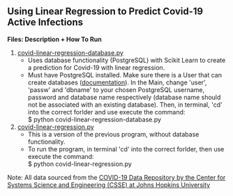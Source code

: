 ## __Using Linear Regression to Predict Covid-19 Active Infections__

__Files: Description + How To Run__<br>
1. [covid-linear-regression-database.py](https://github.com/gartenb/covid-linear-regression/blob/master/covid-linear-regression-database.py)
	* Uses database functionality (PostgreSQL) with Scikit Learn to create a prediction for Covid-19 with linear regression.
	* Must have PostgreSQL installed. Make sure there is a User that can create databases ([documentation](https://www.postgresql.org/docs/current/app-createuser.html)). In the Main, change 'user', 'passw' and 'dbname' to your chosen PostgreSQL username, password and database name respectively (database name should not be associated with an existing database). Then, in terminal, 'cd' into the correct forlder and use execute the command:<br>
		$ python covid-linear-regression-database.py<br>
2. [covid-linear-regression.py](https://github.com/gartenb/covid-linear-regression/blob/master/covid-linear-regression.py)
	* This is a version of the previous program, without database functionality.
	* To run the program, in terminal 'cd' into the correct forlder, then use execute the command:<br>
		$ python covid-linear-regression.py<br>

Note: All data sourced from the [COVID-19 Data Repository by the Center for Systems Science and Engineering (CSSE) at Johns Hopkins University](https://github.com/CSSEGISandData/COVID-19)
